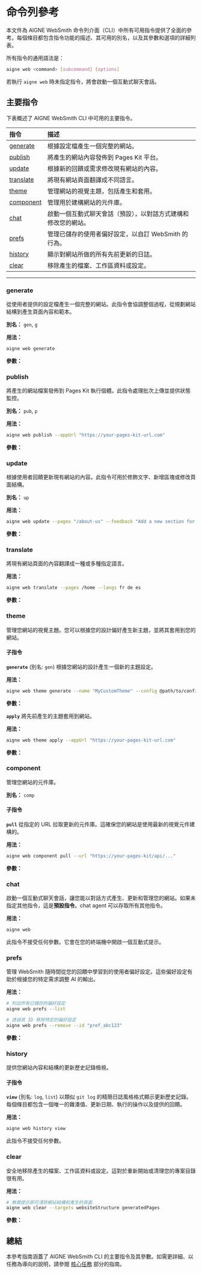 # 命令列參考

本文件為 AIGNE WebSmith 命令列介面（CLI）中所有可用指令提供了全面的參考。每個條目都包含指令功能的描述、其可用的別名，以及其參數和選項的詳細列表。

所有指令的通用語法是：
```bash
aigne web <command> [subcommand] [options]
```

若執行 `aigne web` 時未指定指令，將會啟動一個互動式聊天會話。

## 主要指令

下表概述了 AIGNE WebSmith CLI 中可用的主要指令。

| 指令 | 描述 |
| :--- | :--- |
| [generate](#generate) | 根據設定檔產生一個完整的網站。 |
| [publish](#publish) | 將產生的網站內容發佈到 Pages Kit 平台。 |
| [update](#update) | 根據新的回饋或需求修改現有網站的內容。 |
| [translate](#translate) | 將現有網站頁面翻譯成不同語言。 |
| [theme](#theme) | 管理網站的視覺主題，包括產生和套用。 |
| [component](#component) | 管理用於建構網站的元件庫。 |
| [chat](#chat) | 啟動一個互動式聊天會話（預設），以對話方式建構和修改您的網站。 |
| [prefs](#prefs) | 管理已儲存的使用者偏好設定，以自訂 WebSmith 的行為。 |
| [history](#history) | 顯示對網站所做的所有先前更新的日誌。 |
| [clear](#clear) | 移除產生的檔案、工作區資料或設定。 |

---

### generate
從使用者提供的設定檔產生一個完整的網站。此指令會協調整個過程，從規劃網站結構到產生頁面內容和範本。

**別名：** `gen`, `g`

**用法：**
```bash
aigne web generate
```

**參數：**

<x-field-group>
  <x-field data-name="config" data-type="String" data-required="false" data-desc="網站設定檔的路徑。若未提供，WebSmith 將在目前目錄中尋找預設的設定檔。"></x-field>
  <x-field data-name="glossary" data-type="String" data-required="false" data-desc="包含詞彙表的檔案，以確保在產生的內容中術語的一致性。使用格式 @<file>。"></x-field>
  <x-field data-name="forceRegenerate" data-type="Boolean" data-required="false" data-desc="若設定為 true，則會強制重新產生所有頁面，即使它們已存在。"></x-field>
</x-field-group>

### publish
將產生的網站檔案發佈到 Pages Kit 執行個體。此指令處理批次上傳並提供狀態監控。

**別名：** `pub`, `p`

**用法：**
```bash
aigne web publish --appUrl "https://your-pages-kit-url.com"
```

**參數：**

<x-field-group>
  <x-field data-name="appUrl" data-type="String" data-required="false" data-desc="目標 Pages Kit 網站的基礎 URL，頁面將發佈到此處。"></x-field>
  <x-field data-name="with-navigations" data-type="String" data-required="false" data-desc="與頁面一同發佈網站導覽資料。選項為 'flat' 或 'menu'。預設為 'menu'。"></x-field>
  <x-field data-name="with-locales" data-type="Boolean" data-required="false" data-desc="若設定為 true，則發佈網站的地區設定和語言設定。"></x-field>
</x-field-group>

### update
根據使用者回饋更新現有網站的內容。此指令可用於修飾文字、新增區塊或修改頁面結構。

**別名：** `up`

**用法：**
```bash
aigne web update --pages "/about-us" --feedback "Add a new section for team members."
```

**參數：**

<x-field-group>
  <x-field data-name="pages" data-type="Array" data-required="false" data-desc="要更新的頁面路徑陣列（例如 /about-us, /contact）。"></x-field>
  <x-field data-name="feedback" data-type="String" data-required="false" data-desc="對內容所需變更或改進的詳細描述。"></x-field>
  <x-field data-name="glossary" data-type="String" data-required="false" data-desc="包含詞彙表的檔案，以確保一致性。使用格式 @<file>。"></x-field>
</x-field-group>

### translate
將現有網站頁面的內容翻譯成一種或多種指定語言。

**用法：**
```bash
aigne web translate --pages /home --langs fr de es
```

**參數：**

<x-field-group>
  <x-field data-name="pages" data-type="Array" data-required="false" data-desc="要翻譯的頁面路徑陣列。"></x-field>
  <x-field data-name="langs" data-type="Array" data-required="false" data-desc="以空格分隔的語言代碼列表，用於將內容翻譯成這些語言。可用代碼包括：en, zh, zh-TW, ja, fr, de, es, it, ru, ko, pt, ar。"></x-field>
  <x-field data-name="feedback" data-type="String" data-required="false" data-desc="用於改善翻譯品質的具體說明或回饋。"></x-field>
  <x-field data-name="glossary" data-type="String" data-required="false" data-desc="包含詞彙表的檔案，以確保翻譯的一致性。使用格式 @<file>。"></x-field>
</x-field-group>

### theme
管理您網站的視覺主題。您可以根據您的設計偏好產生新主題，並將其套用到您的網站。

#### 子指令

**`generate`** (別名: `gen`)
根據您網站的設計產生一個新的主題設定。

**用法：**
```bash
aigne web theme generate --name "MyCustomTheme" --config @path/to/config.yaml
```

**參數：**

<x-field-group>
  <x-field data-name="name" data-type="String" data-required="false" data-desc="新主題的唯一名稱。"></x-field>
  <x-field data-name="config" data-type="String" data-required="false" data-desc="用於作為主題基礎的網站設定檔路徑。"></x-field>
</x-field-group>

**`apply`**
將先前產生的主題套用到網站。

**用法：**
```bash
aigne web theme apply --appUrl "https://your-pages-kit-url.com"
```

**參數：**

<x-field-group>
  <x-field data-name="appUrl" data-type="String" data-required="false" data-desc="目標 Pages Kit 網站的基礎 URL，主題將套用到此處。"></x-field>
</x-field-group>

### component
管理您網站的元件庫。

**別名：** `comp`

#### 子指令

**`pull`**
從指定的 URL 拉取更新的元件庫。這確保您的網站是使用最新的視覺元件建構的。

**用法：**
```bash
aigne web component pull --url "https://your-pages-kit/api/..."
```

**參數：**

<x-field-group>
  <x-field data-name="url" data-type="String" data-required="true" data-desc="由您的 Pages Kit 執行個體提供的完整 URL，用於拉取元件庫。"></x-field>
</x-field-group>

### chat
啟動一個互動式聊天會話，讓您能以對話方式產生、更新和管理您的網站。如果未指定其他指令，這是**預設指令**。chat agent 可以存取所有其他指令。

**用法：**
```bash
aigne web
```

此指令不接受任何參數。它會在您的終端機中開啟一個互動式提示。

### prefs
管理 WebSmith 隨時間從您的回饋中學習到的使用者偏好設定。這些偏好設定有助於根據您的特定需求調整 AI 的輸出。

**用法：**
```bash
# 列出所有已儲存的偏好設定
aigne web prefs --list

# 透過其 ID 移除特定的偏好設定
aigne web prefs --remove --id "pref_abc123"
```

**參數：**

<x-field-group>
  <x-field data-name="--list" data-type="Flag" data-required="false" data-desc="顯示所有已儲存使用者偏好設定的格式化列表。"></x-field>
  <x-field data-name="--remove" data-type="Flag" data-required="false" data-desc="移除一個或多個偏好設定。需要 --id 參數，否則將提示進行選擇。"></x-field>
  <x-field data-name="--toggle" data-type="Flag" data-required="false" data-desc="切換一個或多個偏好設定的啟用狀態。需要 --id，否則將提示進行選擇。"></x-field>
  <x-field data-name="--id" data-type="Array" data-required="false" data-desc="要管理的偏好設定 ID 陣列（移除或切換）。僅在非互動式使用 --remove 或 --toggle 時為必要。"></x-field>
</x-field-group>

### history
提供您網站內容和結構的更新歷史記錄檢視。

#### 子指令

**`view`** (別名: `log`, `list`)
以類似 `git log` 的精簡日誌風格格式顯示更新歷史記錄。每個條目都包含一個唯一的雜湊值、更新日期、執行的操作以及提供的回饋。

**用法：**
```bash
aigne web history view
```

此指令不接受任何參數。

### clear
安全地移除產生的檔案、工作區資料或設定。這對於重新開始或清理您的專案目錄很有用。

**用法：**
```bash
# 無需提示即可清除網站結構和產生的頁面
aigne web clear --targets websiteStructure generatedPages
```

**參數：**

<x-field-group>
  <x-field data-name="targets" data-type="Array" data-required="false" data-desc="無需提示即可清除的項目陣列。可能的值包括：websiteStructure, generatedPages, websiteConfig, deploymentConfig, authTokens, mediaDescription。"></x-field>
  <x-field data-name="pagesDir" data-type="String" data-required="false" data-desc="覆寫來源頁面的預設目錄路徑。"></x-field>
  <x-field data-name="tmpDir" data-type="String" data-required="false" data-desc="覆寫暫存工作區的預設目錄路徑。"></x-field>
  <x-field data-name="outputDir" data-type="String" data-required="false" data-desc="覆寫產生頁面的預設目錄路徑。"></x-field>
  <x-field data-name="configPath" data-type="String" data-required="false" data-desc="覆寫設定檔的預設路徑。"></x-field>
</x-field-group>

## 總結

本參考指南涵蓋了 AIGNE WebSmith CLI 的主要指令及其參數。如需更詳細、以任務為導向的說明，請參閱 [核心任務](./core-tasks.md) 部分的指南。